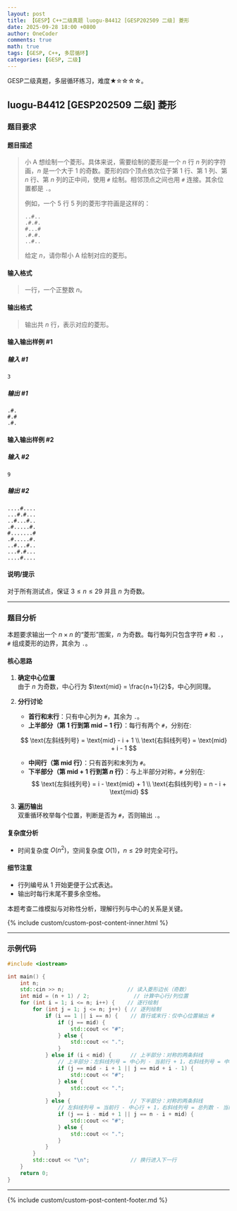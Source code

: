 ```yaml
---
layout: post
title: 【GESP】C++二级真题 luogu-B4412 [GESP202509 二级] 菱形
date: 2025-09-28 18:00 +0800
author: OneCoder
comments: true
math: true
tags: [GESP, C++, 多层循环]
categories: [GESP, 二级]
---
```

GESP二级真题，多层循环练习，难度★✮☆☆☆。

<!--more-->

## luogu-B4412 [GESP202509 二级] 菱形

### 题目要求

#### 题目描述

>小 A 想绘制一个菱形。具体来说，需要绘制的菱形是一个 $n$ 行 $n$ 列的字符画，$n$ 是一个大于 $1$ 的奇数。菱形的四个顶点依次位于第 $1$ 行、第 $1$ 列、第 $n$ 行、第 $n$ 列的正中间，使用 `#` 绘制。相邻顶点之间也用 `#` 连接。其余位置都是 `.`。
>
>例如，一个 $5$ 行 $5$ 列的菱形字符画是这样的：
>
>```plaintext
>..#..
>.#.#.
>#...#
>.#.#.
>..#..
>```
>
>给定 $n$，请你帮小 A 绘制对应的菱形。

#### 输入格式

>一行，一个正整数 $n$。

#### 输出格式

>输出共 $n$ 行，表示对应的菱形。

#### 输入输出样例 #1

##### 输入 #1

```plaintext
3
```

##### 输出 #1

```plaintext
.#.
#.#
.#.
```

#### 输入输出样例 #2

##### 输入 #2

```plaintext
9
```

##### 输出 #2

```plaintext
....#....
...#.#...
..#...#..
.#.....#.
#.......#
.#.....#.
..#...#..
...#.#...
....#....
```

#### 说明/提示

对于所有测试点，保证 $3 \leq n \leq 29$ 并且 $n$ 为奇数。

---

### 题目分析

本题要求输出一个 $n \times n$ 的“菱形”图案，$n$ 为奇数。每行每列只包含字符 `#` 和 `.`，`#` 组成菱形的边界，其余为 `.`。

#### 核心思路

1. **确定中心位置**  
   由于 $n$ 为奇数，中心行为 $\text{mid} = \frac{n+1}{2}$，中心列同理。

2. **分行讨论**  
   - **首行和末行**：只有中心列为 `#`，其余为 `.`。
   - **上半部分（第 $1$ 行到第 $\text{mid}-1$ 行）**：每行有两个 `#`，分别在:
  
    $$
    \text{左斜线列号} = \text{mid} - i + 1 \\
    \text{右斜线列号} = \text{mid} + i - 1
    $$

   - **中间行（第 $\text{mid}$ 行）**：只有首列和末列为 `#`。
   - **下半部分（第 $\text{mid}+1$ 行到第 $n$ 行）**：与上半部分对称，`#` 分别在:
    $$
     \text{左斜线列号} = i - \text{mid} + 1 \\
     \text{右斜线列号} = n - i + \text{mid}
    $$

1. **遍历输出**  
   双重循环枚举每个位置，判断是否为 `#`，否则输出 `.`。

#### 复杂度分析

- 时间复杂度 $O(n^2)$，空间复杂度 $O(1)$，$n \leq 29$ 时完全可行。

#### 细节注意

- 行列编号从 $1$ 开始更便于公式表达。
- 输出时每行末尾不要多余空格。

本题考查二维模拟与对称性分析，理解行列与中心的关系是关键。

{% include custom/custom-post-content-inner.html %}

---

### 示例代码

```cpp
#include <iostream>

int main() {
    int n;
    std::cin >> n;                    // 读入菱形边长（奇数）
    int mid = (n + 1) / 2;              // 计算中心行/列位置
    for (int i = 1; i <= n; i++) {    // 逐行绘制
        for (int j = 1; j <= n; j++) { // 逐列绘制
            if (i == 1 || i == n) {    // 首行或末行：仅中心位置输出 #
                if (j == mid) {
                    std::cout << "#";
                } else {
                    std::cout << ".";
                }
            } else if (i < mid) {      // 上半部分：对称的两条斜线
                // 上半部分：左斜线列号 = 中心列 - 当前行 + 1，右斜线列号 = 中心列 + 当前行 - 1
                if (j == mid - i + 1 || j == mid + i - 1) {
                    std::cout << "#";
                } else {
                    std::cout << ".";
                }
            } else {                   // 下半部分：对称的两条斜线
                // 左斜线列号 = 当前行 - 中心行 + 1，右斜线列号 = 总列数 - 当前行 + 中心行
                if (j == i - mid + 1 || j == n - i + mid) {
                    std::cout << "#";
                } else {
                    std::cout << ".";
                }
            }
        }
        std::cout << "\n";             // 换行进入下一行
    }
    return 0;
}
```

---

{% include custom/custom-post-content-footer.md %}
